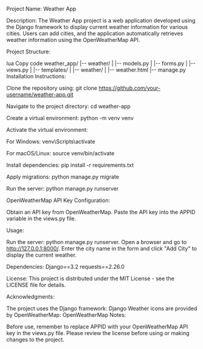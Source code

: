 Project Name: Weather App

Description:
The Weather App project is a web application developed using the Django framework to display current weather information for various cities. Users can add cities, and the application automatically retrieves weather information using the OpenWeatherMap API.

Project Structure:

lua
Copy code
weather_app/
|-- weather/
|   |-- models.py
|   |-- forms.py
|   |-- views.py
|   |-- templates/
|       |-- weather/
|           |-- weather.html
|-- manage.py
Installation Instructions:

Clone the repository using: git clone https://github.com/your-username/weather-app.git

Navigate to the project directory: cd weather-app

Create a virtual environment: python -m venv venv

Activate the virtual environment:

For Windows: venv\Scripts\activate

For macOS/Linux: source venv/bin/activate

Install dependencies: pip install -r requirements.txt

Apply migrations: python manage.py migrate

Run the server: python manage.py runserver

OpenWeatherMap API Key Configuration:

Obtain an API key from OpenWeatherMap.
Paste the API key into the APPID variable in the views.py file.

Usage:

Run the server: python manage.py runserver.
Open a browser and go to http://127.0.0.1:8000/.
Enter the city name in the form and click "Add City" to display the current weather.

Dependencies:
Django==3.2
requests==2.26.0

License:
This project is distributed under the MIT License - see the LICENSE file for details.

Acknowledgments:

The project uses the Django framework: Django
Weather icons are provided by OpenWeatherMap: OpenWeatherMap
Notes:

Before use, remember to replace APPID with your OpenWeatherMap API key in the views.py file.
Please review the license before using or making changes to the project.
